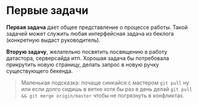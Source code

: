 # Первые задачи

**Первая задача** дает общее представление о процессе работы. Такой задачей может служить любая интерфейсная задача из беклога (конкретную выдаст руководитель).

**Вторую задачу**, желательно посвятить посвящению в работу датастора, серверсайда итп. Хорошая задача бы потребовала прикрутить новую страницу, делать запрос в новую ручку существующего бекенда.

> Маленькая подсказка: почаще синкайся с мастером `git pull` ну или если долго сидишь в ветке хотя бы раз в день делай `git pull && git merge origin/master` чтобы не погрязнуть в конфликтах.
